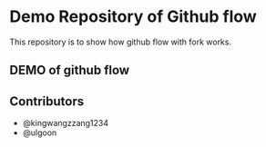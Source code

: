 # Demo Repository of Github flow

This repository is to show how github flow with fork works.

## DEMO of github flow

## Contributors

- @kingwangzzang1234
- @ulgoon
